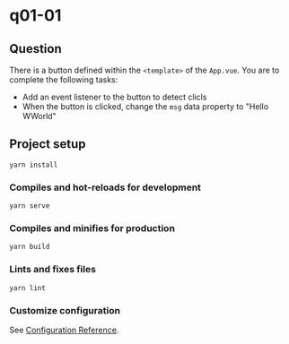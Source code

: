 # q01-01

## Question
There is a button defined within the `<template>` of the `App.vue`. 
You are to complete the following tasks:
* Add an event listener to the button to detect clicls
* When the button is clicked, change the `msg` data property to "Hello WWorld"

## Project setup
```
yarn install
```

### Compiles and hot-reloads for development
```
yarn serve
```

### Compiles and minifies for production
```
yarn build
```

### Lints and fixes files
```
yarn lint
```

### Customize configuration
See [Configuration Reference](https://cli.vuejs.org/config/).
